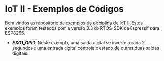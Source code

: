 # IoT II - Exemplos de Códigos

Bem vindos ao repositório de exemplos da disciplina de IoT II. 
Estes exemplos foram testados com a versão 3.3 do RTOS-SDK da Espressif para ESP8266.

- ***EX01_GPIO***: Neste exemplo, uma saída digital se inverte a cada 2 segundos e uma entrada digital controla o estado de outras duas saídas digitais. 
